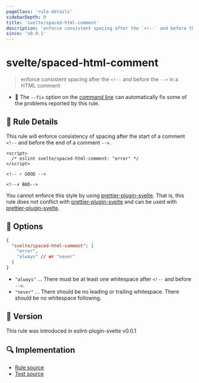 ```yaml
---
pageClass: 'rule-details'
sidebarDepth: 0
title: 'svelte/spaced-html-comment'
description: 'enforce consistent spacing after the `<!--` and before the `-->` in a HTML comment'
since: 'v0.0.1'
---
```


# svelte/spaced-html-comment

> enforce consistent spacing after the `<!--` and before the `-->` in a HTML comment

- :wrench: The `--fix` option on the [command line](https://eslint.org/docs/user-guide/command-line-interface#fixing-problems) can automatically fix some of the problems reported by this rule.

## :book: Rule Details

This rule will enforce consistency of spacing after the start of a comment `<!--` and before the end of a comment `-->`.

<ESLintCodeBlock fix>

<!--eslint-skip-->

```svelte
<script>
  /* eslint svelte/spaced-html-comment: "error" */
</script>

<!-- ✓ GOOD -->

<!--✗ BAD-->
```

</ESLintCodeBlock>

You cannot enforce this style by using [prettier-plugin-svelte]. That is, this rule does not conflict with [prettier-plugin-svelte] and can be used with [prettier-plugin-svelte].

[prettier-plugin-svelte]: https://github.com/sveltejs/prettier-plugin-svelte

## :wrench: Options

```json
{
  "svelte/spaced-html-comment": [
    "error",
    "always" // or "never"
  ]
}
```

- `"always"` ... There must be at least one whitespace after `<!--` and before `-->`.
- `"never"` ... There should be no leading or trailing whitespace. There should be no whitespace following.

## :rocket: Version

This rule was introduced in eslint-plugin-svelte v0.0.1

## :mag: Implementation

- [Rule source](https://github.com/sveltejs/eslint-plugin-svelte/blob/main/packages/eslint-plugin-svelte/src/rules/spaced-html-comment.ts)
- [Test source](https://github.com/sveltejs/eslint-plugin-svelte/blob/main/packages/eslint-plugin-svelte/tests/src/rules/spaced-html-comment.ts)
